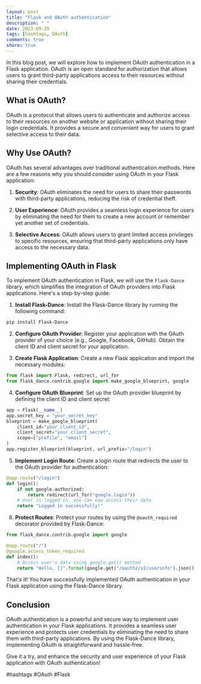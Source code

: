 ```yaml
---
layout: post
title: "Flask and OAuth authentication"
description: " "
date: 2023-09-29
tags: [hashtags, OAuth]
comments: true
share: true
---
```


In this blog post, we will explore how to implement OAuth authentication in a Flask application. OAuth is an open standard for authorization that allows users to grant third-party applications access to their resources without sharing their credentials.

## What is OAuth?

OAuth is a protocol that allows users to authenticate and authorize access to their resources on another website or application without sharing their login credentials. It provides a secure and convenient way for users to grant selective access to their data.

## Why Use OAuth?

OAuth has several advantages over traditional authentication methods. Here are a few reasons why you should consider using OAuth in your Flask application:

1. **Security**: OAuth eliminates the need for users to share their passwords with third-party applications, reducing the risk of credential theft.

2. **User Experience**: OAuth provides a seamless login experience for users by eliminating the need for them to create a new account or remember yet another set of credentials.

3. **Selective Access**: OAuth allows users to grant limited access privileges to specific resources, ensuring that third-party applications only have access to the necessary data.

## Implementing OAuth in Flask

To implement OAuth authentication in Flask, we will use the `Flask-Dance` library, which simplifies the integration of OAuth providers into Flask applications. Here's a step-by-step guide:

1. **Install Flask-Dance**: Install the Flask-Dance library by running the following command:

```bash
pip install Flask-Dance
```

2. **Configure OAuth Provider**: Register your application with the OAuth provider of your choice (e.g., Google, Facebook, GitHub). Obtain the client ID and client secret for your application.

3. **Create Flask Application**: Create a new Flask application and import the necessary modules:

```python
from flask import Flask, redirect, url_for
from flask_dance.contrib.google import make_google_blueprint, google
```

4. **Configure OAuth Blueprint**: Set up the OAuth provider blueprint by defining the client ID and client secret:

```python
app = Flask(__name__)
app.secret_key = "your_secret_key"
blueprint = make_google_blueprint(
    client_id="your_client_id",
    client_secret="your_client_secret",
    scope=["profile", "email"]
)
app.register_blueprint(blueprint, url_prefix="/login")
```

5. **Implement Login Route**: Create a login route that redirects the user to the OAuth provider for authentication:

```python
@app.route("/login")
def login():
    if not google.authorized:
        return redirect(url_for("google.login"))
    # User is logged in, you can now access their data
    return "Logged in successfully!"
```

6. **Protect Routes**: Protect your routes by using the `@oauth_required` decorator provided by Flask-Dance:

```python
from flask_dance.contrib.google import google

@app.route("/")
@google.access_token_required
def index():
    # Access user's data using google.get() method
    return "Hello, {}".format(google.get("/oauth2/v2/userinfo").json()["name"])
```

That's it! You have successfully implemented OAuth authentication in your Flask application using the Flask-Dance library.

## Conclusion

OAuth authentication is a powerful and secure way to implement user authentication in your Flask applications. It provides a seamless user experience and protects user credentials by eliminating the need to share them with third-party applications. By using the Flask-Dance library, implementing OAuth is straightforward and hassle-free.

Give it a try, and enhance the security and user experience of your Flask application with OAuth authentication!

#hashtags #OAuth #Flask
